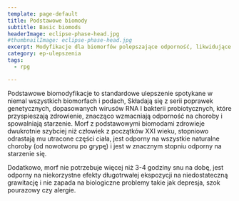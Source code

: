 ```yaml
---
template: page-default
title: Podstawowe biomody
subtitle: Basic biomods
headerImage: eclipse-phase-head.jpg
#thumbnailImage: eclipse-phase-head.jpg
excerpt: Modyfikacje dla biomorfów polepszające odporność, likwidujące defekty i poprawiające zdrowie
category: ep-ulepszenia
tags:
  - rpg

---
```

Podstawowe biomodyfikacje to standardowe ulepszenie spotykane w niemal wszystkich biomorfach i podach, Składają się z serii poprawek genetycznych, dopasowanych wirusów RNA I bakterii probiotycznych, które przyspieszają zdrowienie, znacząco wzmacniają odporność na choroby i spowalniają starzenie. Morf z podstawowymi biomodami zdrowieje dwukrotnie szybciej niż człowiek z początków XXI wieku, stopniowo odrastają mu utracone części ciała, jest odporny na wszystkie naturalne choroby (od nowotworu po grypę) i jest w znacznym stopniu odporny na starzenie się.

Dodatkowo, morf nie potrzebuje więcej niż 3-4 godziny snu na dobę, jest odporny na niekorzystne efekty długotrwałej ekspozycji na niedostateczną grawitację i nie zapada na biologiczne problemy takie jak depresja, szok pourazowy czy alergie.
